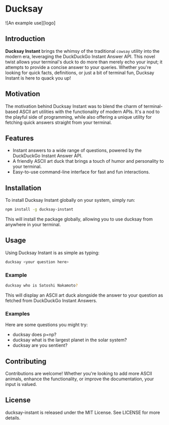# Ducksay

![An example use][logo]

## Introduction
**Ducksay Instant** brings the whimsy of the traditional `cowsay` utility into the modern era, leveraging the DuckDuckGo Instant Answer API. This novel twist allows your terminal's duck to do more than merely echo your input; it attempts to provide a concise answer to your queries. Whether you're looking for quick facts, definitions, or just a bit of terminal fun, Ducksay Instant is here to quack you up!

## Motivation
The motivation behind Ducksay Instant was to blend the charm of terminal-based ASCII art utilities with the functionality of modern APIs. It's a nod to the playful side of programming, while also offering a unique utility for fetching quick answers straight from your terminal.

## Features
- Instant answers to a wide range of questions, powered by the DuckDuckGo Instant Answer API.
- A friendly ASCII art duck that brings a touch of humor and personality to your terminal.
- Easy-to-use command-line interface for fast and fun interactions.

## Installation

To install Ducksay Instant globally on your system, simply run:
```bash
npm install -g ducksay-instant
```
This will install the package globally, allowing you to use ducksay from anywhere in your terminal.

## Usage

Using Ducksay Instant is as simple as typing:
```bash
ducksay <your question here>
```
### Example
```bash
ducksay who is Satoshi Nakamoto?
```
This will display an ASCII art duck alongside the answer to your question as fetched from DuckDuckGo Instant Answers.

### Examples

Here are some questions you might try:

- ducksay does p=np?
- ducksay what is the largest planet in the solar system?
- ducksay are you sentient?

## Contributing

Contributions are welcome! Whether you're looking to add more ASCII animals, enhance the functionality, or improve the documentation, your input is valued. 

## License

ducksay-instant is released under the MIT License. See LICENSE for more details.



